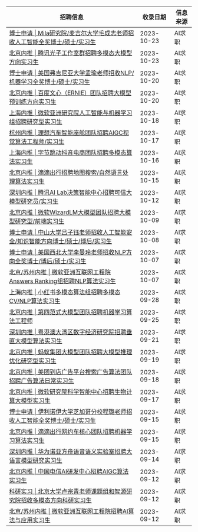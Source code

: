 | 招聘信息| 收录日期 | 信息来源 |
|-|-|-|
| [博士申请 \| Mila研究院/麦吉尔大学毛成志老师招收人工智能全奖博士/硕士/实习生](http://mp.weixin.qq.com/s?__biz=Mzg4NDY1NDU1OA==&mid=2247499078&idx=1&sn=8fd29b499e3ce730b23e985859e7a599&chksm=cfb655f7f8c1dce141104248adbae932f0cbb6bc18391b3aaf28f3db19c72d54508a8e07c6d2#rd) |2023-10-23|AI求职
| [北京内推 \| 腾讯光子工作室群招聘多模态大模型方向实习生](http://mp.weixin.qq.com/s?__biz=Mzg4NDY1NDU1OA==&mid=2247499078&idx=2&sn=b6bfa67f82be91d3156f03cfedf84771&chksm=cfb655f7f8c1dce16e21f9eb360473efbeb93f4a33a07cfbbe3f8ea843c5890c25750bdbf098#rd) |2023-10-23|AI求职
| [博士申请 \| 美国弗吉尼亚大学孟瑜老师招收NLP/机器学习全奖博士/硕士/实习生](http://mp.weixin.qq.com/s?__biz=Mzg4NDY1NDU1OA==&mid=2247499040&idx=1&sn=6dae1dc5f924433ffab66cfe40100b51&chksm=cfb65591f8c1dc878783a4514a7d7572e316b83457ef133fb1c9dcae632754958dbd720da41c#rd) |2023-10-20|AI求职
| [北京内推 \| 百度文心（ERNIE）团队招聘大模型预训练方向实习生](http://mp.weixin.qq.com/s?__biz=Mzg4NDY1NDU1OA==&mid=2247499040&idx=2&sn=937b2b1c831c7a5991c05aa3e309a5f7&chksm=cfb65591f8c1dc87e0a6397453d415a9ec6150d6bf540f6424fd45414eb9856267e2634ca2f3#rd) |2023-10-20|AI求职
| [上海内推 \| 微软亚洲研究院人工智能与机器学习组招聘研究型实习生](http://mp.weixin.qq.com/s?__biz=Mzg4NDY1NDU1OA==&mid=2247499027&idx=2&sn=f73391a7ad948373091792bd49d37f1f&chksm=cfb655a2f8c1dcb47f1f32adaa68417254bd0c7184bbbc3e3d1519485040483a9b5e3f69b192#rd) |2023-10-18|AI求职
| [杭州内推 \| 理想汽车智能座舱团队招聘AIGC视觉算法工程师/实习生](http://mp.weixin.qq.com/s?__biz=Mzg4NDY1NDU1OA==&mid=2247499005&idx=2&sn=6442e57717497e6177f419d0605de18c&chksm=cfb6544cf8c1dd5af32acdbb584820f748fcf78b06f4d874d1b09606122601b3031570825a36#rd) |2023-10-17|AI求职
| [上海内推 \| 字节跳动抖音电商团队招聘多模态算法实习生](http://mp.weixin.qq.com/s?__biz=Mzg4NDY1NDU1OA==&mid=2247498992&idx=2&sn=93f7963a8df7fa85642e0316d8f2ae56&chksm=cfb65441f8c1dd57b53df1d529e57ba91fb6dc823ba8f214f5d83babc038c1484028661711e2#rd) |2023-10-16|AI求职
| [北京内推 \| 滴滴出行招聘地图搜索/自然语言处理算法实习生](http://mp.weixin.qq.com/s?__biz=Mzg4NDY1NDU1OA==&mid=2247498975&idx=2&sn=3b01564b429d29716e22f36921b1b612&chksm=cfb6546ef8c1dd78000c8bb1250a9d5436afe597572ab15a6857dbc922a809a56264928c57d3#rd) |2023-10-15|AI求职
| [深圳内推 \| 腾讯AI Lab决策智能中心招聘可信大模型研究员/实习生](http://mp.weixin.qq.com/s?__biz=Mzg4NDY1NDU1OA==&mid=2247498902&idx=2&sn=783e1fba9fac866cb4eaeecc11b1c2ae&chksm=cfb65427f8c1dd31703e2b4286eee7f4cea6ae843aee7c7c7f2ad49099f38b52a298bfb290a7#rd) |2023-10-12|AI求职
| [北京内推 \| 微软WizardLM大模型团队招聘大模型研究型/前端实习生](http://mp.weixin.qq.com/s?__biz=Mzg4NDY1NDU1OA==&mid=2247498872&idx=2&sn=b07a95345586da9fdf240f0108d4efbd&chksm=cfb654c9f8c1dddf0fe49dbe7a486e6fe1aca0b35ead455af8e95bc6e305bca1862b58f7deb5#rd) |2023-10-09|AI求职
| [博士申请 \| 中山大学吕子钰老师招收人工智能安全/知识智能方向博士/硕士/博后/实习生](http://mp.weixin.qq.com/s?__biz=Mzg4NDY1NDU1OA==&mid=2247498847&idx=1&sn=45dcb54929d31e0d0c9214e23316d756&chksm=cfb654eef8c1ddf8035b458189aeb0331df5b6133a8d1ef500cd0f34a63f7337354befd82b86#rd) |2023-10-08|AI求职
| [博士申请 \| 美国西北大学李曼玲老师招收NLP方向全奖博士/博后/硕士/实习生](http://mp.weixin.qq.com/s?__biz=Mzg4NDY1NDU1OA==&mid=2247498824&idx=1&sn=d4e6c0abaebe6522129778a1176f46de&chksm=cfb654f9f8c1ddefdd465ec7ef56f342adfb2b5afc540acdd1107721062cf0af8da8d726f3fd#rd) |2023-10-07|AI求职
| [北京/苏州内推 \| 微软亚洲互联网工程院Answers Ranking组招聘NLP算法实习生](http://mp.weixin.qq.com/s?__biz=Mzg4NDY1NDU1OA==&mid=2247498824&idx=2&sn=66d6cd182ead4e2b27f0fecfdc88e2ca&chksm=cfb654f9f8c1ddef981ce2a82c68e2bfa72b26013fe92039c5ec53c2853ffaaf4e8886d36912#rd) |2023-10-07|AI求职
| [上海内推 \| 小红书多模态算法组招聘多模态CV/NLP算法实习生](http://mp.weixin.qq.com/s?__biz=Mzg4NDY1NDU1OA==&mid=2247498806&idx=2&sn=f98fe85563431dfdfbae440de8d2c3ed&chksm=cfb65487f8c1dd91354a675832f29c5f14bc37a1c8a5ebecb8fec595b5c891f262da680e088e#rd) |2023-09-28|AI求职
| [北京内推 \| 第四范式大模型团队招聘机器学习算法工程师](http://mp.weixin.qq.com/s?__biz=Mzg4NDY1NDU1OA==&mid=2247498784&idx=2&sn=8957fe1e6e236f4ddbaca88c1ced4dfe&chksm=cfb65491f8c1dd87eb642f79216c052cf4f1fba353c058e422c3a05ce1354f20032c4d35499b#rd) |2023-09-25|AI求职
| [深圳内推 \| 粤港澳大湾区数字经济研究院招聘垂直大模型算法实习生](http://mp.weixin.qq.com/s?__biz=Mzg4NDY1NDU1OA==&mid=2247498766&idx=2&sn=71eea2e3b364b43f34fff6e2e6bfb9a2&chksm=cfb654bff8c1dda9117edd6dafed54ce806661aee7ce325ef54916cf076a48450d7510928f5e#rd) |2023-09-21|AI求职
| [北京内推 \| 蚂蚁集团大模型团队招聘大模型推理优化研究型实习生](http://mp.weixin.qq.com/s?__biz=Mzg4NDY1NDU1OA==&mid=2247498743&idx=2&sn=44b6e648fab66cef06ad4bf94103c801&chksm=cfb65346f8c1da50d2d3a7905cef2b1d53643870c5a14fdb0a96d0d9aff2c84d30c3b0ff89b9#rd) |2023-09-19|AI求职
| [北京内推 \| 美团到店广告平台搜索广告算法团队招聘广告算法日常实习生](http://mp.weixin.qq.com/s?__biz=Mzg4NDY1NDU1OA==&mid=2247498730&idx=2&sn=54dc3767e6228b1efae97270de446c4c&chksm=cfb6535bf8c1da4df64219049e59a87898eb78776578d19dcf991697b29ba90a99e411530cbe#rd) |2023-09-18|AI求职
| [北京内推 \| 微软研究院科学智能中心招聘生物计算大模型实习生](http://mp.weixin.qq.com/s?__biz=Mzg4NDY1NDU1OA==&mid=2247498718&idx=1&sn=7ac416d052ab79273cf1ebcc0b48ca98&chksm=cfb6536ff8c1da7918c7ba43643302fe19abd830c4db682edea482cc24c1358ea9853d16b80c#rd) |2023-09-17|AI求职
| [博士申请 \| 伊利诺伊大学芝加哥分校程璐老师招收人工智能全奖博士/硕士/实习生](http://mp.weixin.qq.com/s?__biz=Mzg4NDY1NDU1OA==&mid=2247498707&idx=1&sn=0fc1e642bdee5da4113c5b157f660503&chksm=cfb65362f8c1da74ffeebc0e8faaf3a55dd14adefaa75656ac106eae21750cc7a19d9a677971#rd) |2023-09-15|AI求职
| [北京内推 \| 滴滴出行网约车核心团队招聘机器学习算法实习生](http://mp.weixin.qq.com/s?__biz=Mzg4NDY1NDU1OA==&mid=2247498707&idx=2&sn=097bb1af5f370c82a1b054d6921c8053&chksm=cfb65362f8c1da74dab91681924582670514832d68eb56078a8c72955249e7c707c3dc31da12#rd) |2023-09-15|AI求职
| [深圳内推 \| 华为诺亚方舟语音语义实验室招聘大语言模型研究实习生](http://mp.weixin.qq.com/s?__biz=Mzg4NDY1NDU1OA==&mid=2247498697&idx=2&sn=dd917c2137126103ea8ecda7fb101ae9&chksm=cfb65378f8c1da6ed34a5c9aa9b9ee15b7edec04bb82461040963131b1d51bc83ddd944d3417#rd) |2023-09-14|AI求职
| [北京内推 \| 中国电信AI研发中心招聘AIGC算法实习生](http://mp.weixin.qq.com/s?__biz=Mzg4NDY1NDU1OA==&mid=2247498686&idx=2&sn=1953344455a1f7fa4d851c798e4ae997&chksm=cfb6530ff8c1da19563150faccbdd4a02a65cbb78dbd86ef894ecd11327e67e951e44d037942#rd) |2023-09-12|AI求职
| [科研实习 \| 北京大学卢宗青老师课题组和智源研究院招收多模态方向科研实习生](http://mp.weixin.qq.com/s?__biz=Mzg4NDY1NDU1OA==&mid=2247498598&idx=1&sn=2988f9a67a3e95c203a04d9c0ac0276e&chksm=cfb653d7f8c1dac1e2a173cc19b215e4a5ba38f15d776462c4ef032c3deec7d06796a6b5ef67#rd) |2023-09-12|AI求职
| [北京/苏州内推 \| 微软亚洲互联网工程院招聘AI算法与应用实习生](http://mp.weixin.qq.com/s?__biz=Mzg4NDY1NDU1OA==&mid=2247498671&idx=2&sn=7f53666842f52065c2cb6b80e5286378&chksm=cfb6531ef8c1da088fe4b85d111df115a510904ad30e4be76da70a333187bee6ff085a176fc7#rd) |2023-09-12|AI求职
